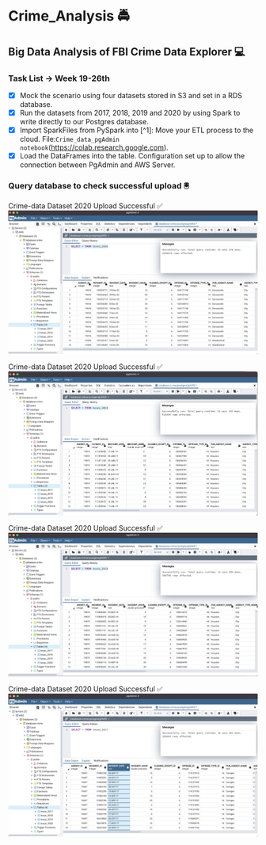 # **Crime_Analysis** :oncoming_police_car:
## Big Data Analysis of FBI Crime Data Explorer :computer:

### Task List -> Week 19-26th
- [x] Mock the scenario using four datasets stored in S3 and set in a RDS database.
- [x] Run the datasets from 2017, 2018, 2019 and 2020 by using Spark to write directly to our Postgres database.
- [x] Import SparkFiles from PySpark into [^1]: Move your ETL process to the cloud. File:`Crime_data_pgAdmin notebook`(https://colab.research.google.com).
- [x] Load the DataFrames into the table. Configuration set up to allow the connection between PgAdmin and AWS Server.

### Query database to check successful upload :trackball:

Crime-data Dataset 2020 Upload Successful :white_check_mark:
![Data 2020](resources/Texas%202020.png)

Crime-data Dataset 2020 Upload Successful :white_check_mark:
![Data 2019](resources/Texas%202019.png)

Crime-data Dataset 2020 Upload Successful :white_check_mark:
![Data 2018](resources/Texas%202018.png)

Crime-data Dataset 2020 Upload Successful :white_check_mark:
![Data 2017](resources/Texas%202017.png)
